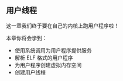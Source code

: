 ## 用户线程

这一章我们终于要在自己的内核上跑用户程序啦！

本章你将会学到：

* 使用系统调用为用户程序提供服务
* 解析 ELF 格式的用户程序
* 为用户程序创建虚拟内存空间
* 创建用户线程
